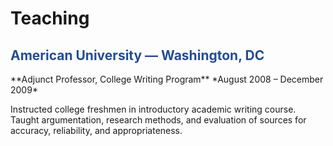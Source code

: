 # Teaching

<h2 style="color:#244d8f;">American University — Washington, DC</h2>
**Adjunct Professor, College Writing Program**  
*August 2008 – December 2009*  

Instructed college freshmen in introductory academic writing course.  
Taught argumentation, research methods, and evaluation of sources for accuracy, reliability, and appropriateness.
